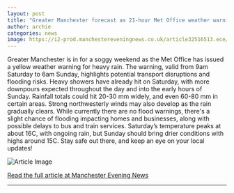 ```yaml
---
layout: post
title: "Greater Manchester forecast as 21-hour Met Office weather warning comes into force"
author: archie
categories: news
image: https://i2-prod.manchestereveningnews.co.uk/article32516513.ece/ALTERNATES/s1200/0_030925weatherpics6.jpg
---
```

Greater Manchester is in for a soggy weekend as the Met Office has issued a yellow weather warning for heavy rain. The warning, valid from 9am Saturday to 6am Sunday, highlights potential transport disruptions and flooding risks. Heavy showers have already hit on Saturday, with more downpours expected throughout the day and into the early hours of Sunday. Rainfall totals could hit 20-30 mm widely, and even 60-80 mm in certain areas. Strong northwesterly winds may also develop as the rain gradually clears. While currently there are no flood warnings, there's a slight chance of flooding impacting homes and businesses, along with possible delays to bus and train services. Saturday’s temperature peaks at about 16C, with ongoing rain, but Sunday should bring drier conditions with highs around 15C. Stay safe out there, and keep an eye on your local updates!

![Article Image](https://i2-prod.manchestereveningnews.co.uk/article32516513.ece/ALTERNATES/s1200/0_030925weatherpics6.jpg)

[Read the full article at Manchester Evening News](https://www.manchestereveningnews.co.uk/news/greater-manchester-news/greater-manchester-weekend-weather-forecast-32516450)

---
